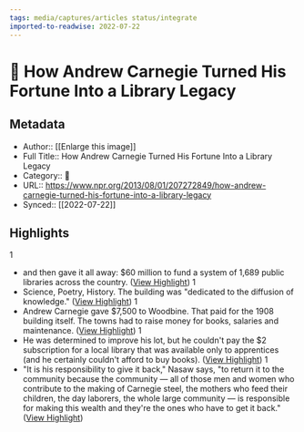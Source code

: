 ```yaml
---
tags: media/captures/articles status/integrate
imported-to-readwise: 2022-07-22
---
```

# 📰 How Andrew Carnegie Turned His Fortune Into a Library Legacy

## Metadata
- Author:: [[Enlarge this image]]
- Full Title:: How Andrew Carnegie Turned His Fortune Into a Library Legacy
- Category:: 📰
- URL:: https://www.npr.org/2013/08/01/207272849/how-andrew-carnegie-turned-his-fortune-into-a-library-legacy
- Synced:: [[2022-07-22]]

## Highlights
1
- and then gave it all away: $60 million to fund a system of 1,689 public libraries across the country. ([View Highlight](https://instapaper.com/read/1523083328/20150890))
1
- Science, Poetry, History. The building was "dedicated to the diffusion of knowledge." ([View Highlight](https://instapaper.com/read/1523083328/20150895))
1
- Andrew Carnegie gave $7,500 to Woodbine. That paid for the 1908 building itself. The towns had to raise money for books, salaries and maintenance. ([View Highlight](https://instapaper.com/read/1523083328/20150922))
1
- He was determined to improve his lot, but he couldn't pay the $2 subscription for a local library that was available only to apprentices (and he certainly couldn't afford to buy books). ([View Highlight](https://instapaper.com/read/1523083328/20150927))
1
- "It is his responsibility to give it back," Nasaw says, "to return it to the community because the community — all of those men and women who contribute to the making of Carnegie steel, the mothers who feed their children, the day laborers, the whole large community — is responsible for making this wealth and they're the ones who have to get it back." ([View Highlight](https://instapaper.com/read/1523083328/20150968))
